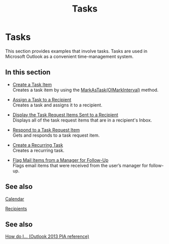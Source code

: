 ﻿---
title: Tasks
TOCTitle: Tasks
ms:assetid: f691b618-9cbd-4c7a-ad5c-c28ae12da907
ms:mtpsurl: https://msdn.microsoft.com/en-us/library/Ff184656(v=office.15)
ms:contentKeyID: 55119928
ms.date: 07/24/2014
mtps_version: v=office.15
---

# Tasks

This section provides examples that involve tasks. Tasks are used in Microsoft Outlook as a convenient time-management system.

## In this section

  - [Create a Task Item](how-to-create-a-task-item.md)  
    Creates a task item by using the [MarkAsTask(OlMarkInterval)](https://msdn.microsoft.com/en-us/library/bb609068\(v=office.15\)) method.

  - [Assign a Task to a Recipient](how-to-assign-a-task-to-a-recipient.md)  
    Creates a task and assigns it to a recipient.

  - [Display the Task Request Items Sent to a Recipient](how-to-display-the-task-request-items-sent-to-a-recipient.md)  
    Displays all of the task request items that are in a recipient's Inbox.

  - [Respond to a Task Request Item](how-to-respond-to-a-task-request-item.md)  
    Gets and responds to a task request item.

  - [Create a Recurring Task](how-to-create-a-recurring-task.md)  
    Creates a recurring task.

  - [Flag Mail Items from a Manager for Follow-Up](how-to-flag-mail-items-from-a-manager-for-follow-up.md)  
    Flags email items that were received from the user’s manager for follow-up.

## See also

[Calendar](calendar.md)

[Recipients](recipients.md)

## See also



[How do I... (Outlook 2013 PIA reference)](how-do-i-outlook-2013-pia-reference.md)

